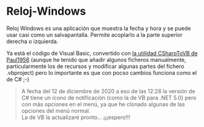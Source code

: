 # Reloj-Windows
 Reloj Windows es una aplicación que muestra la fecha y hora y se puede usar casi como un salvapantalla. Permite acoplarlo a la parte superior derecha o izquierda.
 
Ya está el código de Visual Basic, convertido con [la utilidad CSharpToVB de Paul1956](https://github.com/paul1956/CSharpToVB) (aunque he tenido que añadir algunos ficheros manualmente, particularmente los de recursos y modificar algunas partes del fichero .vbproject) pero lo importante es que con pocso cambios funciona como el de C# ;-)
 
> A fecha del 12 de diciembre de 2020 a eso de las 12:28 la versión de C# tiene un icono de notificación (como la de VB para .NET 5.0) pero con más opciones en el menú, ya que he clonado algunas de las opciones del menú normal.<br>
> La de VB la actualizaré pronto... ¡¡¡espero!!!
 
